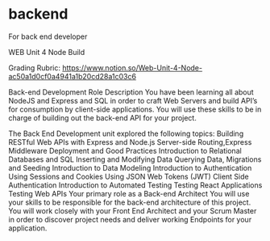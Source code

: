 # backend
For back end developer

WEB Unit 4 Node Build

Grading Rubric: https://www.notion.so/Web-Unit-4-Node-ac50a1d0cf0a4941a1b20cd28a1c03c6

Back-end Development Role Description
You have been learning all about NodeJS and Express and SQL in order to craft Web Servers and build API’s for consumption by client-side applications. You will use these skills to be in charge of building out the back-end API for your project.

The Back End Development unit explored the following topics:
Building RESTful Web APIs with Express and Node.js
Server-side Routing,Express Middleware
Deployment and Good Practices
Introduction to Relational Databases and SQL
Inserting and Modifying Data
Querying Data, Migrations and Seeding
Introduction to Data Modeling
Introduction to Authentication
Using Sessions and Cookies
Using JSON Web Tokens (JWT)
Client Side Authentication
Introduction to Automated Testing
Testing React Applications
Testing Web APIs
Your primary role as a Back-end Architect
You will use your skills to be responsible for the back-end architecture of this project. You will work closely with your Front End Architect and your Scrum Master in order to discover project needs and deliver working Endpoints for your application.

